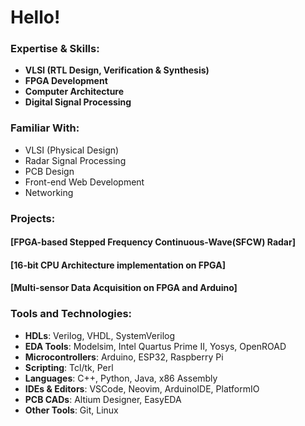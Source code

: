 # **Hello!**


### **Expertise & Skills:**
- **VLSI (RTL Design, Verification & Synthesis)**
- **FPGA Development**
- **Computer Architecture**
- **Digital Signal Processing**


### **Familiar With:**
- VLSI (Physical Design)
- Radar Signal Processing
- PCB Design
- Front-end Web Development
- Networking
  

### **Projects:**
#### [FPGA-based Stepped Frequency Continuous-Wave(SFCW) Radar]
#### [16-bit CPU Architecture implementation on FPGA]
#### [Multi-sensor Data Acquisition on FPGA and Arduino]


### **Tools and Technologies:**
- **HDLs**: Verilog, VHDL, SystemVerilog
- **EDA Tools**: Modelsim, Intel Quartus Prime II, Yosys, OpenROAD
- **Microcontrollers**: Arduino, ESP32, Raspberry Pi
- **Scripting**: Tcl/tk, Perl
- **Languages**: C++, Python, Java, x86 Assembly
- **IDEs & Editors**: VSCode, Neovim, ArduinoIDE, PlatformIO
- **PCB CADs**: Altium Designer, EasyEDA
- **Other Tools**: Git, Linux
  
